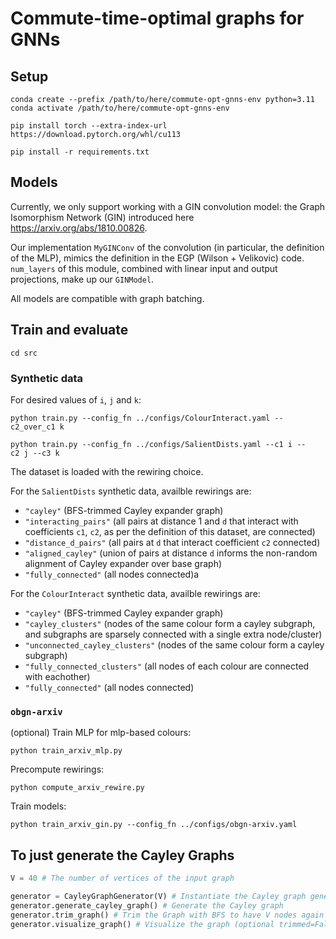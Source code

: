 # Commute-time-optimal graphs for GNNs

## Setup

```
conda create --prefix /path/to/here/commute-opt-gnns-env python=3.11
conda activate /path/to/here/commute-opt-gnns-env

pip install torch --extra-index-url https://download.pytorch.org/whl/cu113

pip install -r requirements.txt
```


## Models

Currently, we only support working with a GIN convolution model: the Graph Isomorphism Network (GIN) introduced here https://arxiv.org/abs/1810.00826. 

Our implementation `MyGINConv` of the convolution (in particular, the definition of the MLP), mimics the definition in the EGP (Wilson + Velikovic) code. `num_layers` of this module, combined with linear input and output projections, make up our `GINModel`. 

All models are compatible with graph batching. 


## Train and evaluate

```
cd src
```

### Synthetic data

For desired values of `i`, `j` and `k`:


```
python train.py --config_fn ../configs/ColourInteract.yaml --c2_over_c1 k 

python train.py --config_fn ../configs/SalientDists.yaml --c1 i --c2 j --c3 k
```

The dataset is loaded with the rewiring choice. 

For the `SalientDists` synthetic data, availble rewirings are: 

* `"cayley"` (BFS-trimmed Cayley expander graph)
* `"interacting_pairs"` (all pairs at distance 1 and `d` that interact with coefficients `c1`, `c2`, as per the definition of this dataset, are connected) 
* `"distance_d_pairs"` (all pairs at `d` that interact coefficient `c2` connected) 
* `"aligned_cayley"` (union of pairs at distance `d` informs the non-random alignment of Cayley expander over base graph)
* `"fully_connected"` (all nodes connected)a

For the `ColourInteract` synthetic data, availble rewirings are: 
* `"cayley"` (BFS-trimmed Cayley expander graph)
* `"cayley_clusters"` (nodes of the same colour form a cayley subgraph, and subgraphs are sparsely connected with a single extra node/cluster) 
* `"unconnected_cayley_clusters"` (nodes of the same colour form a cayley subgraph) 
* `"fully_connected_clusters"` (all nodes of each colour are connected with eachother)
* `"fully_connected"` (all nodes connected)

### `obgn-arxiv`

(optional) Train MLP for mlp-based colours:

```
python train_arxiv_mlp.py 
```

Precompute rewirings:

```
python compute_arxiv_rewire.py
```

Train models:

```
python train_arxiv_gin.py --config_fn ../configs/obgn-arxiv.yaml
```




## To just generate the Cayley Graphs

```python
V = 40 # The number of vertices of the input graph

generator = CayleyGraphGenerator(V) # Instantiate the Cayley graph generator by computing the size of the smallest Cayley graph with at least V nodes
generator.generate_cayley_graph() # Generate the Cayley graph
generator.trim_graph() # Trim the Graph with BFS to have V nodes again
generator.visualize_graph() # Visualize the graph (optional trimmed=False to see graph before trimming)
```